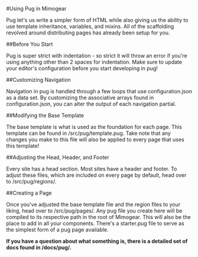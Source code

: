#Using Pug in Mimogear

Pug let's us write a simpler form of HTML while also giving us the ability to use template inheritance, variables, and mixins. All of the scaffolding revolved around distributing pages has already been setup for you.

##Before You Start

Pug is super strict with indentation - so strict it will throw an error if you're using anything other than 2 spaces for indentation. Make sure to update your editor's configuration before you start developing in pug!

##Customizing Navigation

Navigation in pug is handled through a few loops that use configuration.json as a data set. By customizing the associative arrays found in configuration.json, you can alter the output of each navigation partial.

##Modifying the Base Template

The base template is what is used as the foundation for each page. This template can be found in /src/pug/template.pug. Take note that any changes you make to this file will also be applied to every page that uses this template!

##Adjusting the Head, Header, and Footer

Every site has a head section. Most sites have a header and footer. To adjust these files, which are included on every page by default, head over to /src/pug/regions/.

##Creating a Page

Once you've adjusted the base template file and the region files to your liking, head over to /src/pug/pages/. Any pug file you create here will be compiled to its respective path in the root of Mimogear. This will also be the place to add in all your components. There's a starter.pug file to serve as the simplest form of a pug page available.

**If you have a question about what something is, there is a detailed set of docs found in /docs/pug/.**
